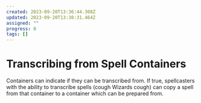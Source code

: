 ```yaml
---
created: 2023-09-20T13:36:44.308Z
updated: 2023-09-20T13:38:31.464Z
assigned: ""
progress: 0
tags: []
---
```


# Transcribing from Spell Containers

Containers can indicate if they can be transcribed from. If true, spellcasters with the ability to transcribe spells (cough Wizards cough) can copy a spell from that container to a container which can be prepared from.
